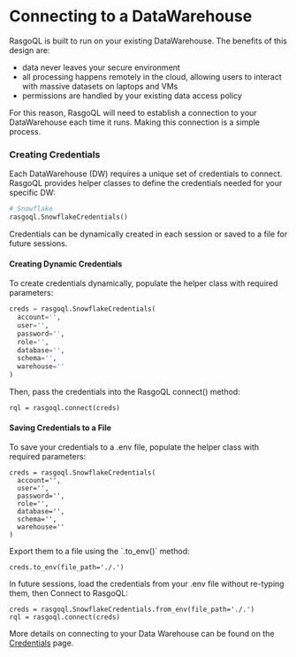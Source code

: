 # Connecting to a DataWarehouse

RasgoQL is built to run on your existing DataWarehouse. The benefits of this design are:

* data never leaves your secure environment
* all processing happens remotely in the cloud, allowing users to interact with massive datasets on laptops and VMs
* permissions are handled by your existing data access policy

For this reason, RasgoQL will need to establish a connection to your DataWarehouse each time it runs. Making this connection is a simple process.

### Creating Credentials

Each DataWarehouse (DW) requires a unique set of credentials to connect. RasgoQL provides helper classes to define the credentials needed for your specific DW:

```python
# Snowflake
rasgoql.SnowflakeCredentials()
```

Credentials can be dynamically created in each session or saved to a file for future sessions.

#### Creating Dynamic Credentials

To create credentials dynamically, populate the helper class with required parameters:

```python
creds = rasgoql.SnowflakeCredentials(
  account='',
  user='',
  password='',
  role='',
  database='',
  schema='',
  warehouse=''
)
```

Then, pass the credentials into the RasgoQL connect() method:

```
rql = rasgoql.connect(creds)
```

#### &#x20;Saving Credentials to a File

To save your credentials to a .env file, populate the helper class with required parameters:

```
creds = rasgoql.SnowflakeCredentials(
  account='',
  user='',
  password='',
  role='',
  database='',
  schema='',
  warehouse=''
)
```

Export them to a file using the \`.to\_env()\` method:

```
creds.to_env(file_path='./.')
```

In future sessions, load the credentials from your .env file without re-typing them, then Connect to RasgoQL:

```
creds = rasgoql.SnowflakeCredentials.from_env(file_path='./.')
rql = rasgoql.connect(creds)
```

More details on connecting to your Data Warehouse can be found on the [Credentials](../datawarehouses/credentials.md) page.&#x20;
